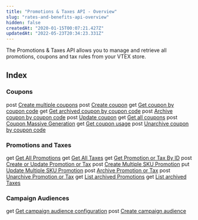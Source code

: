 ```yaml
---
title: "Promotions & Taxes API - Overview"
slug: "rates-and-benefits-api-overview"
hidden: false
createdAt: "2020-01-15T00:07:21.427Z"
updatedAt: "2022-05-23T20:34:23.331Z"
---
```

The Promotions & Taxes API allows you to manage and retrieve all promotions, coupons and tax rules from your VTEX store.

## Index

### Coupons
<span class="APIMethod APIMethod_fixedWidth APIMethod_post">post</span> [Create multiple coupons](https://developers.vtex.com/vtex-rest-api/reference/post_api-rnb-pvt-multiple-coupons)
<span class="APIMethod APIMethod_fixedWidth APIMethod_post">post</span> [Create coupon](https://developers.vtex.com/vtex-rest-api/reference/post_api-rnb-pvt-coupon)
<span class="APIMethod APIMethod_fixedWidth APIMethod_get">get</span> [Get coupon by coupon code](https://developers.vtex.com/vtex-rest-api/reference/getbycouponcode)
<span class="APIMethod APIMethod_fixedWidth APIMethod_get">get</span> [Get archived coupon by coupon code](https://developers.vtex.com/vtex-rest-api/reference/getarchivedbycouponcode)
<span class="APIMethod APIMethod_fixedWidth APIMethod_post">post</span> [Archive coupon by coupon code](https://developers.vtex.com/vtex-rest-api/reference/archivebycouponcode)
<span class="APIMethod APIMethod_fixedWidth APIMethod_post">post</span> [Update coupon](https://developers.vtex.com/vtex-rest-api/reference/update)
<span class="APIMethod APIMethod_fixedWidth APIMethod_get">get</span> [Get all coupons](https://developers.vtex.com/vtex-rest-api/reference/getall)
<span class="APIMethod APIMethod_fixedWidth APIMethod_post">post</span> [Coupon Massive Generation](https://developers.vtex.com/vtex-rest-api/reference/massivegeneration)
<span class="APIMethod APIMethod_fixedWidth APIMethod_get">get</span> [Get coupon usage](https://developers.vtex.com/vtex-rest-api/reference/getusage)
<span class="APIMethod APIMethod_fixedWidth APIMethod_post">post</span> [Unarchive coupon by coupon code](https://developers.vtex.com/vtex-rest-api/reference/unarchivebycouponcode)

### Promotions and Taxes
<span class="APIMethod APIMethod_fixedWidth APIMethod_get">get</span> [Get All Promotions](https://developers.vtex.com/vtex-rest-api/reference/getallbenefits)
<span class="APIMethod APIMethod_fixedWidth APIMethod_get">get</span> [Get All Taxes](https://developers.vtex.com/vtex-rest-api/reference/getalltaxes)
<span class="APIMethod APIMethod_fixedWidth APIMethod_get">get</span> [Get Promotion or Tax By ID](https://developers.vtex.com/vtex-rest-api/reference/getcalculatorconfigurationbyid)
<span class="APIMethod APIMethod_fixedWidth APIMethod_post">post</span> [Create or Update Promotion or Tax](https://developers.vtex.com/vtex-rest-api/reference/createorupdatecalculatorconfiguration)
<span class="APIMethod APIMethod_fixedWidth APIMethod_post">post</span> [Create Multiple SKU Promotion](https://developers.vtex.com/vtex-rest-api/reference/post_api-rnb-pvt-import-calculatorconfiguration)
<span class="APIMethod APIMethod_fixedWidth APIMethod_put">put</span> [Update Multiple SKU Promotion](https://developers.vtex.com/vtex-rest-api/reference/put_api-rnb-pvt-import-calculatorconfiguration-promotionid)
<span class="APIMethod APIMethod_fixedWidth APIMethod_post">post</span> [Archive Promotion or Tax](https://developers.vtex.com/vtex-rest-api/reference/archivepromotion-1)
<span class="APIMethod APIMethod_fixedWidth APIMethod_post">post</span> [Unarchive Promotion or Tax](https://developers.vtex.com/vtex-rest-api/reference/unarchivepromotion-1)
<span class="APIMethod APIMethod_fixedWidth APIMethod_get">get</span> [List archived Promotions](https://developers.vtex.com/vtex-rest-api/reference/getarchivedpromotions)
<span class="APIMethod APIMethod_fixedWidth APIMethod_get">get</span> [List archived Taxes](https://developers.vtex.com/vtex-rest-api/reference/getarchivedtaxes)


### Campaign Audiences
<span class="APIMethod APIMethod_fixedWidth APIMethod_get">get</span> [Get campaign audience configuration](https://developers.vtex.com/vtex-rest-api/reference/getcampaignconfiguration)
<span class="APIMethod APIMethod_fixedWidth APIMethod_post">post</span> [Create campaign audience](https://developers.vtex.com/vtex-rest-api/reference/setcampaignconfiguration)